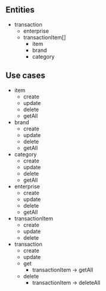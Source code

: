 ## Entities
- transaction
  - enterprise
  - transactionItem[]
    - item
    - brand
    - category

## Use cases
- item
  - create
  - update
  - delete
  - getAll
- brand
  - create
  - update
  - delete
  - getAll
- category
  - create
  - update
  - delete
  - getAll
- enterprise
  - create
  - update
  - delete
  - getAll
- transactionItem
  - create
  - update
  - delete
- transaction
  - create
  - update
  - get
    - transactionItem -> getAll
  - delete
    - transactionItem -> deleteAll
